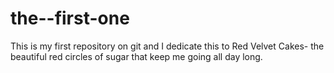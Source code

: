 # the--first-one 

This is my first repository on git and I dedicate this to Red Velvet Cakes- the beautiful red circles of sugar that keep me going all day long. 
